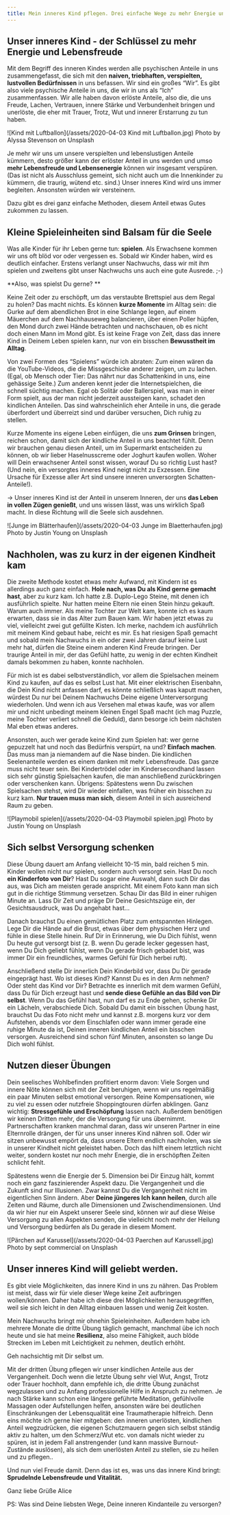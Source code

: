 ```yaml
---
title: Mein inneres Kind pflegen. Drei einfache Wege zu mehr Energie und Lebensfreude
---
```


## Unser inneres Kind - der Schlüssel zu mehr Energie und Lebensfreude
Mit dem Begriff des inneren Kindes werden alle psychischen Anteile in uns zusammengefasst, die sich mit den **naiven, triebhaften, verspielten, lustvollen Bedürfnissen** in uns befassen. Wir sind ein großes “Wir”. Es gibt also viele psychische Anteile in uns, die wir in uns als “Ich” zusammenfassen. Wir alle haben davon erlöste Anteile, also die, die uns Freude, Lachen, Vertrauen, innere Stärke und Verbundenheit bringen und unerlöste, die eher mit Trauer, Trotz, Wut und innerer Erstarrung zu tun haben. 

![Kind mit Luftballon](/assets/2020-04-03 Kind mit Luftballon.jpg) 
Photo by Alyssa Stevenson on Unsplash

Je mehr wir uns um unsere verspielten und lebenslustigen Anteile kümmern, desto größer kann der erlöster Anteil in uns werden und umso **mehr Lebensfreude und Lebensenergie** können wir insgesamt verspüren. (Das ist nicht als Ausschluss gemeint, sich nicht auch um die Innenkinder zu kümmern, die traurig, wütend etc. sind.) Unser inneres Kind wird uns immer begleiten. Ansonsten würden wir versteinern. 

Dazu gibt es drei ganz einfache Methoden, diesem Anteil etwas Gutes zukommen zu lassen.

## Kleine Spieleinheiten sind Balsam für die Seele
Was alle Kinder für ihr Leben gerne tun: **spielen**. Als Erwachsene kommen wir uns oft blöd vor oder vergessen es. Sobald wir Kinder haben, wird es deutlich einfacher. Erstens verlangt unser Nachwuchs, dass wir mit ihm spielen und zweitens gibt unser Nachwuchs uns auch eine gute Ausrede. ;-) 

**Also, was spielst Du gerne? **

Keine Zeit oder zu erschöpft, um das verstaubte Brettspiel aus dem Regal zu holen? Das macht nichts. Es können **kurze Momente** im Alltag sein: die Gurke auf dem abendlichen Brot in eine Schlange legen, auf einem Mäuerchen auf dem Nachhauseweg balancieren, über einen Poller hüpfen, den Mond durch zwei Hände betrachten und nachschauen, ob es nicht doch einen Mann im Mond gibt. Es ist keine Frage von Zeit, dass das innere Kind in Deinem Leben spielen kann, nur von ein bisschen **Bewusstheit im Alltag**. 

Von zwei Formen des “Spielens” würde ich abraten: Zum einen wären da die YouTube-Videos, die die Missgeschicke anderer zeigen, um zu lachen. (Egal, ob Mensch oder Tier: Das nährt nur das Schattenkind in uns, eine gehässige Seite.) Zum anderen kennt jeder die Internetspielchen, die schnell süchtig machen. Egal ob Solitär oder Ballerspiel, was man in einer Form spielt, aus der man nicht jederzeit aussteigen kann, schadet den kindlichen Anteilen. Das sind wahrscheinlich eher Anteile in uns, die gerade überfordert und überreizt sind und darüber versuchen, Dich ruhig zu stellen. 

Kurze Momente ins eigene Leben einfügen, die uns **zum Grinsen** bringen, reichen schon, damit sich der kindliche Anteil in uns beachtet fühlt. Denn wir brauchen genau diesen Anteil, um im Supermarkt entscheiden zu können, ob wir lieber Haselnusscreme oder Joghurt kaufen wollen. Woher will Dein erwachsener Anteil sonst wissen, worauf Du so richtig Lust hast? (Und nein, ein versorgtes inneres Kind neigt nicht zu Exzessen. Eine Ursache für Exzesse aller Art sind unsere inneren unversorgten Schatten-Anteile!). 

→ Unser inneres Kind ist der Anteil in unserem Inneren, der uns **das Leben in vollen Zügen genießt**, und uns wissen lässt, was uns wirklich Spaß macht. In diese Richtung will die Seele sich ausdehnen. 

![Junge im Blätterhaufen](/assets/2020-04-03 Junge im Blaetterhaufen.jpg) 
Photo by Justin Young on Unsplash

## Nachholen, was zu kurz in der eigenen Kindheit kam
Die zweite Methode kostet etwas mehr Aufwand, mit Kindern ist es allerdings auch ganz einfach. **Hole nach, was Du als Kind gerne gemacht hast**, aber zu kurz kam. Ich hatte z.B. Duplo-Lego Steine, mit denen ich ausführlich spielte. Nur hatten meine Eltern nie einen Stein hinzu gekauft. Warum auch immer. Als meine Tochter zur Welt kam, konnte ich es kaum erwarten, dass sie in das Alter zum Bauen kam. Wir haben jetzt etwas zu viel, vielleicht zwei gut gefüllte Kisten. Ich merke, nachdem ich ausführlich mit meinem Kind  gebaut habe, reicht es mir. Es hat riesigen Spaß gemacht und sobald mein Nachwuchs in ein oder zwei Jahren darauf keine Lust mehr hat, dürfen die Steine einem anderen Kind Freude bringen. Der traurige Anteil in mir, der das Gefühl hatte, zu wenig in der echten Kindheit damals bekommen zu haben, konnte nachholen. 

Für mich ist es dabei selbstverständlich, vor allem die Spielsachen meinem Kind zu kaufen, auf das es selbst Lust hat. Mit einer elektrischen Eisenbahn, die Dein Kind nicht anfassen darf, es könnte schließlich was kaputt machen, würdest Du nur bei Deinem Nachwuchs Deine eigene Unterversorgung wiederholen. Und wenn ich aus Versehen mal etwas kaufe, was vor allem mir und nicht unbedingt meinem kleinen Engel Spaß macht (ich mag Puzzle, meine Tochter verliert schnell die Geduld), dann besorge ich beim nächsten Mal eben etwas anderes. 

Ansonsten, auch wer gerade keine Kind zum Spielen hat: wer gerne gepuzzelt hat und noch das Bedürfnis verspürt, na und? **Einfach machen**. Das muss man ja niemandem auf die Nase binden. Die kindlichen Seelenanteile werden es einem danken mit mehr Lebensfreude. Das ganze muss nicht teuer sein. Bei Kindertrödel oder im Kindersecondhand lassen sich sehr günstig Spielsachen kaufen, die man anschließend zurückbringen oder verschenken kann. Übrigens: Spätestens wenn Du zwischen Spielsachen stehst, wird Dir wieder einfallen, was früher ein bisschen zu kurz kam. **Nur trauen muss man sich**, diesem Anteil in sich ausreichend Raum zu geben. 

![Playmobil spielen](/assets/2020-04-03 Playmobil spielen.jpg) 
Photo by Justin Young on Unsplash

## Sich selbst Versorgung schenken
Diese Übung dauert am Anfang vielleicht 10-15 min, bald reichen 5 min. Kinder wollen nicht nur spielen, sondern auch versorgt sein. Hast Du noch **ein Kinderfoto von Dir**? Hast Du sogar eine Auswahl, dann such Dir das aus, was Dich am meisten gerade anspricht. Mit einem Foto kann man sich gut in die richtige Stimmung versetzen. Schau Dir das Bild in einer ruhigen Minute an. Lass Dir Zeit und präge Dir Deine Gesichtszüge ein, der Gesichtsausdruck, was Du angehabt hast...

Danach brauchst Du einen gemütlichen Platz zum entspannten Hinlegen. Lege Dir die Hände auf die Brust, etwas über dem physischen Herz und fühle in diese Stelle hinein. Ruf Dir in Erinnerung, wie Du Dich fühlst, wenn Du heute gut versorgt bist (z. B. wenn Du gerade lecker gegessen hast, wenn Du Dich geliebt fühlst, wenn Du gerade frisch gebadet bist, was immer Dir ein freundliches, warmes Gefühl für Dich herbei ruft). 

Anschließend stelle Dir innerlich Dein Kinderbild vor, dass Du Dir gerade eingeprägt hast. Wo ist dieses Kind? Kannst Du es in den Arm nehmen? Oder steht das Kind vor Dir? Betrachte es innerlich mit dem warmen Gefühl, dass Du für Dich erzeugt hast und **sende diese Gefühle an das Bild von Dir selbst**. Wenn Du das Gefühl hast, nun darf es zu Ende gehen, schenke Dir ein Lächeln, verabschiede Dich. Sobald Du damit ein bisschen Übung hast, brauchst Du das Foto nicht mehr und kannst z.B. morgens kurz vor dem Aufstehen, abends vor dem Einschlafen oder wann immer gerade eine ruhige Minute da ist, Deinen inneren kindlichen Anteil ein bisschen versorgen. Ausreichend sind schon fünf Minuten, ansonsten so lange Du Dich wohl fühlst. 

## Nutzen dieser Übungen
Dein seelisches Wohlbefinden profitiert enorm davon: Viele Sorgen und innere Nöte können sich mit der Zeit beruhigen, wenn wir uns regelmäßig ein paar Minuten selbst emotional versorgen. Reine Kompensationen, wie zu viel zu essen oder nutzfreie Shoppingtouren dürfen abklingen. Ganz wichtig: **Stressgefühle und Erschöpfung** lassen nach. Außerdem benötigen wir keinen Dritten mehr, der die Versorgung für uns übernimmt. Partnerschaften kranken manchmal daran, dass wir unseren Partner in eine Elternrolle drängen, der für uns unser inneres Kind nähren soll. Oder wir sitzen unbewusst empört da, dass unsere Eltern endlich nachholen, was sie in unserer Kindheit nicht geleistet haben. Doch das hilft einem letztlich nicht weiter, sondern kostet nur noch mehr Energie, die in erschöpften Zeiten schlicht fehlt. 

Spätestens wenn die Energie der 5. Dimension bei Dir Einzug hält, kommt noch ein ganz faszinierender Aspekt dazu. Die Vergangenheit und die Zukunft sind nur Illusionen. Zwar kannst Du die Vergangenheit nicht im eigentlichen Sinn ändern. Aber **Deine jüngeres Ich kann heilen**, durch alle Zeiten und Räume, durch alle Dimensionen und Zwischendimensionen. Und da wir hier nur ein Aspekt unserer Seele sind, können wir auf diese Weise Versorgung zu allen Aspekten senden, die vielleicht noch mehr der Heilung und Versorgung bedürfen als Du gerade in diesem Moment. 

![Pärchen auf Karussel](/assets/2020-04-03 Paerchen auf Karussell.jpg) 
Photo by sept commercial on Unsplash


## Unser inneres Kind will geliebt werden.
Es gibt viele Möglichkeiten, das innere Kind in uns zu nähren. Das Problem ist meist, dass wir für viele dieser Wege keine Zeit aufbringen wollen/können. Daher habe ich diese drei Möglichkeiten herausgegriffen, weil sie sich leicht in den Alltag einbauen lassen und wenig Zeit kosten. 

Mein Nachwuchs bringt mir ohnehin Spieleinheiten. Außerdem habe ich mehrere Monate die dritte Übung täglich gemacht, manchmal übe ich noch heute und sie hat meine **Resilienz**, also meine Fähigkeit, auch blöde Strecken im Leben mit Leichtigkeit zu nehmen, deutlich erhöht. 

Geh nachsichtig mit Dir selbst um.

Mit der dritten Übung pflegen wir unser kindlichen Anteile aus der Vergangenheit. 
Doch wenn die letzte Übung sehr viel Wut, Angst, Trotz oder Trauer hochholt, dann empfehle ich, die dritte Übung zunächst wegzulassen und zu Anfang professionelle Hilfe in Anspruch zu nehmen. Je nach Stärke kann schon eine längere geführte Meditation, gefühlvolle Massagen oder Aufstellungen helfen, ansonsten wäre bei deutlichen Einschränkungen der Lebensqualität eine Traumatherapie hilfreich. Denn eins möchte ich gerne hier mitgeben: den inneren unerlösten, kindlichen Anteil wegzudrücken, die eigenen Schutzmauern gegen sich selbst ständig aktiv zu halten, um den Schmerz/Wut etc. von damals nicht wieder zu spüren, ist in jedem Fall anstrengender (und kann massive Burnout-Zustände auslösen), als sich dem unerlösten Anteil zu stellen, sie zu heilen und zu pflegen.. 

Und nun viel Freude damit. Denn das ist es, was uns das innere Kind bringt: 
**Sprudelnde Lebensfreude und Vitalität.**

Ganz liebe Grüße
Alice

PS: Was sind Deine liebsten Wege, Deine inneren Kindanteile zu versorgen?
